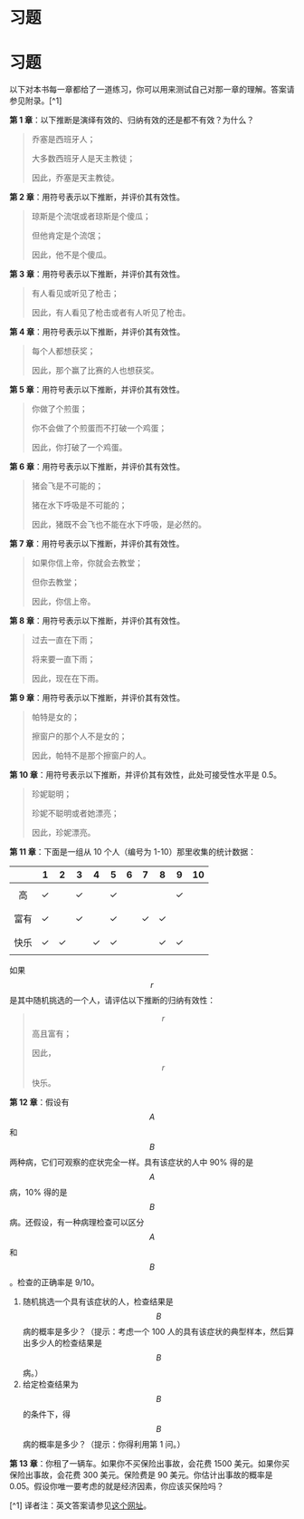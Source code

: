 # 习题

# 习题

以下对本书每一章都给了一道练习，你可以用来测试自己对那一章的理解。答案请参见附录。[^1]

**第 1 章**：以下推断是演绎有效的、归纳有效的还是都不有效？为什么？

> 乔塞是西班牙人；
>
> 大多数西班牙人是天主教徒；
>
> 因此，乔塞是天主教徒。

**第 2 章**：用符号表示以下推断，并评价其有效性。

> 琼斯是个流氓或者琼斯是个傻瓜；
>
> 但他肯定是个流氓；
>
> 因此，他不是个傻瓜。

**第 3 章**：用符号表示以下推断，并评价其有效性。

> 有人看见或听见了枪击；
>
> 因此，有人看见了枪击或者有人听见了枪击。

**第 4 章**：用符号表示以下推断，并评价其有效性。

> 每个人都想获奖；
>
> 因此，那个赢了比赛的人也想获奖。

**第 5 章**：用符号表示以下推断，并评价其有效性。

> 你做了个煎蛋；
>
> 你不会做了个煎蛋而不打破一个鸡蛋；
>
> 因此，你打破了一个鸡蛋。

**第 6 章**：用符号表示以下推断，并评价其有效性。

> 猪会飞是不可能的；
>
> 猪在水下呼吸是不可能的；
>
> 因此，猪既不会飞也不能在水下呼吸，是必然的。

**第 7 章**：用符号表示以下推断，并评价其有效性。

> 如果你信上帝，你就会去教堂；
>
> 但你去教堂；
>
> 因此，你信上帝。

**第 8 章**：用符号表示以下推断，并评价其有效性。

> 过去一直在下雨；
>
> 将来要一直下雨；
>
> 因此，现在在下雨。

**第 9 章**：用符号表示以下推断，并评价其有效性。

> 帕特是女的；
>
> 擦窗户的那个人不是女的；
>
> 因此，帕特不是那个擦窗户的人。

**第 10 章**：用符号表示以下推断，并评价其有效性，此处可接受性水平是 0.5。

> 珍妮聪明；
>
> 珍妮不聪明或者她漂亮；
>
> 因此，珍妮漂亮。

**第 11 章**：下面是一组从 10 个人（编号为 1-10）那里收集的统计数据：

|      |       1        |       2        |       3        |       4        |       5        |  6   |       7        |       8        |       9        |  10  |
| :--: | :------------: | :------------: | :------------: | :------------: | :------------: | :--: | :------------: | :------------: | :------------: | :--: |
|  高   | $$\checkmark$$ |                | $$\checkmark$$ |                | $$\checkmark$$ |      |                |                | $$\checkmark$$ |      |
|  富有  | $$\checkmark$$ |                | $$\checkmark$$ |                | $$\checkmark$$ |      | $$\checkmark$$ | $$\checkmark$$ |                |      |
|  快乐  | $$\checkmark$$ | $$\checkmark$$ |                | $$\checkmark$$ | $$\checkmark$$ |      |                | $$\checkmark$$ | $$\checkmark$$ |      |

如果 $$r$$ 是其中随机挑选的一个人，请评估以下推断的归纳有效性：

> $$r$$ 高且富有；
>
> 因此，$$r$$ 快乐。

**第 12 章**：假设有 $$A$$ 和 $$B$$ 两种病，它们可观察的症状完全一样。具有该症状的人中 90% 得的是 $$A$$ 病，10% 得的是 $$B$$ 病。还假设，有一种病理检查可以区分 $$A$$ 和 $$B$$。检查的正确率是 9/10。

1. 随机挑选一个具有该症状的人，检查结果是 $$B$$ 病的概率是多少？（提示：考虑一个 100 人的具有该症状的典型样本，然后算出多少人的检查结果是 $$B$$ 病。）
2. 给定检查结果为 $$B$$ 的条件下，得 $$B$$ 病的概率是多少？（提示：你得利用第 1 问。）

**第 13 章**：你租了一辆车。如果你不买保险出事故，会花费 1500 美元。如果你买保险出事故，会花费 300 美元。保险费是 90 美元。你估计出事故的概率是 0.05。假设你唯一要考虑的就是经济因素，你应该买保险吗？

[^1] 译者注：英文答案请参见[这个网址](http://www.oup.co.uk/vsi/logic)。

